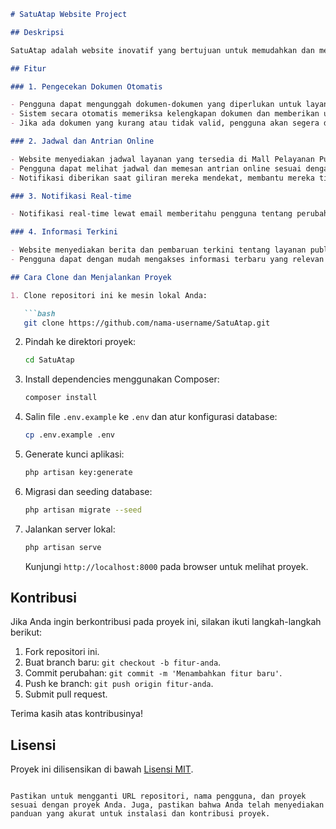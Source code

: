 ```markdown
# SatuAtap Website Project

## Deskripsi

SatuAtap adalah website inovatif yang bertujuan untuk memudahkan dan mempercepat proses pengecekan dokumen di Mall Pelayanan Publik Kota Surabaya. Website ini didesain untuk meningkatkan efisiensi, transparansi, dan pengalaman warga Surabaya dalam berinteraksi dengan Mall Pelayanan Publik.

## Fitur

### 1. Pengecekan Dokumen Otomatis

- Pengguna dapat mengunggah dokumen-dokumen yang diperlukan untuk layanan tertentu, seperti perpanjangan SIM atau pengurusan KTP.
- Sistem secara otomatis memeriksa kelengkapan dokumen dan memberikan umpan balik dalam waktu nyata.
- Jika ada dokumen yang kurang atau tidak valid, pengguna akan segera diberi tahu dan diberikan petunjuk tentang langkah selanjutnya.

### 2. Jadwal dan Antrian Online

- Website menyediakan jadwal layanan yang tersedia di Mall Pelayanan Publik.
- Pengguna dapat melihat jadwal dan memesan antrian online sesuai dengan jenis layanan yang mereka butuhkan.
- Notifikasi diberikan saat giliran mereka mendekat, membantu mereka tiba tepat waktu untuk pelayanan.

### 3. Notifikasi Real-time

- Notifikasi real-time lewat email memberitahu pengguna tentang perubahan jadwal layanan, informasi penting, atau peringatan tentang kemungkinan gangguan atau penundaan dalam layanan.

### 4. Informasi Terkini

- Website menyediakan berita dan pembaruan terkini tentang layanan publik, peraturan terbaru, dan prosedur di Mall Pelayanan Publik.
- Pengguna dapat dengan mudah mengakses informasi terbaru yang relevan dengan kebutuhan mereka.

## Cara Clone dan Menjalankan Proyek

1. Clone repositori ini ke mesin lokal Anda:

   ```bash
   git clone https://github.com/nama-username/SatuAtap.git
   ```

2. Pindah ke direktori proyek:

   ```bash
   cd SatuAtap
   ```

3. Install dependencies menggunakan Composer:

   ```bash
   composer install
   ```

4. Salin file `.env.example` ke `.env` dan atur konfigurasi database:

   ```bash
   cp .env.example .env
   ```

5. Generate kunci aplikasi:

   ```bash
   php artisan key:generate
   ```

6. Migrasi dan seeding database:

   ```bash
   php artisan migrate --seed
   ```

7. Jalankan server lokal:

   ```bash
   php artisan serve
   ```

   Kunjungi `http://localhost:8000` pada browser untuk melihat proyek.

## Kontribusi

Jika Anda ingin berkontribusi pada proyek ini, silakan ikuti langkah-langkah berikut:

1. Fork repositori ini.
2. Buat branch baru: `git checkout -b fitur-anda`.
3. Commit perubahan: `git commit -m 'Menambahkan fitur baru'`.
4. Push ke branch: `git push origin fitur-anda`.
5. Submit pull request.

Terima kasih atas kontribusinya!

## Lisensi

Proyek ini dilisensikan di bawah [Lisensi MIT](LICENSE).
```

Pastikan untuk mengganti URL repositori, nama pengguna, dan proyek sesuai dengan proyek Anda. Juga, pastikan bahwa Anda telah menyediakan panduan yang akurat untuk instalasi dan kontribusi proyek.
